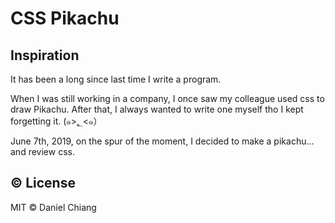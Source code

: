 # CSS Pikachu

## Inspiration

It has been a long since last time I write a program.

When I was still working in a company, I once saw my colleague used css to draw Pikachu. After that, I always wanted to write one myself tho I kept forgetting it. (๑>؂<๑）

June 7th, 2019, on the spur of the moment, I decided to make a pikachu... and review css.

## ©️ License
MIT © Daniel Chiang

